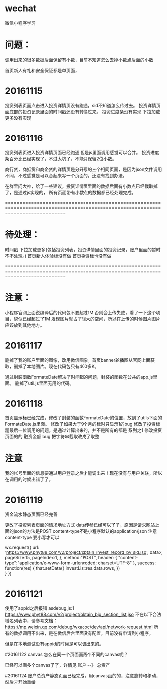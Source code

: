 # wechat
微信小程序学习

# 问题：
调用出来的很多数据后面保留有小数，目前不知道怎么去掉小数点后面的小数

首页新人有礼和安全保证都是单页面，

# 20161115
投资列表页面点击进入投资详情页没有跑通，sid不知道怎么传过去。
投资详情页面底部的投资记录里面的时间戳还没有转换过来。
投资进度条没有实现
下拉加载更多没有实现

# 20161116
投资列表页进入投资详情页面已经跑通 但是js里面调用感觉可以合并。
投资进度条百分比已经实现了，不过太坑了，不能只保留2位小数。

商行贷，商抵贷和商企贷的详情页是分开写的三个相同页面，是因为json文件调用不同，不过感觉是可以合起来写一个页面的，还没有找到办法。


在群里问大神，给了一些建议，投资详情页里面的数据后面有小数点已经截取掉了，是通过js实现的，
所有页面带有小数点的数据都已经处理完成。

=================================================================================================================================

# 待处理：
时间戳
下拉加载更多(包括投资列表，投资详情里面的投资记录，账户里面的暂时不不处理。)
首页新人体验标没有做
首页投资标也没有做

=================================================================================================================================


# 注意：
小程序官网上面说编译后的代码包不要超过1M 否则会上传失败，看了一下这个项目，貌似已经超过了1M 
发现图片就占了很大的空间，所以在上传的时候图片图片应该放到其他地方。


# 20161117 
删掉了我的账户里面的图像，改用微信图像。首页banner轮播图从官网上面获取，删掉了本地图片。现在代码包只有400多K。

通过封装函数FormateDate解决了时间戳的问题，封装的函数在公共的app.js里面。
删掉了util.js里面无用的代码。


# 20161118 
首页显示标已经完成，修改了封装的函数FormateDate的位置，放到了utils下面的FormateDate.js里面。
修改了如果大于9个月的标时只显示1的bug
修改了投资标题最后一位调用的问题。是通过计算出来的，并不是所有的都是 系列之1 
修改投资页面的的 融资金额 bug  把字符串截取改成了取整

# 注意
我的帐号里面的信息要通过用户登录之后才能调出来！现在没有与用户关联，所以在调用的时候出错了了。

# 20161119 
资金流水静态页面已经完善

更改了投资列表页面的请求地址方式 data传参已经可以了了，原因是请求网站上面的json的方法是POST content-type不是小程序默认的application/json
注意 content-type 要小写才可以

wx.request({
      url: 'https://www.phyt88.com/v2/project/obtain_invest_record_by_sid.jso',
      data:{
        pageSize:15,
        pageIndex:1,
      },
      method:"POST",
      header: {
          "content-type":"application/x-www-form-urlencoded; charset=UTF-8"
      },
      success: function(res) {
        that.setData({
            investList:res.data.rows,
          })  
      }
    })

# 20161121
使用了appid之后报错
asdebug.js:1  https://www.phyt88.com/v2/project/obtain_big_section_list.jso 不在以下合法域名列表中，请参考文档：https://mp.weixin.qq.com/debug/wxadoc/dev/api/network-request.html
所有的数据调用不出来，是在微信后台里面没有配置。目前没有申请到小程序，

但是在本地测试没有appid的时候是可以调出来的。


#20161122
canvas 怎么在同一个页面画两个不同的canvas呢？

已经可以画多个canvas了了，详情见 账户 --》 总资产 

#20161124
账户总资产静态页面已经完成，用canvas画的的，注意旋转和移动，然后才开始重绘